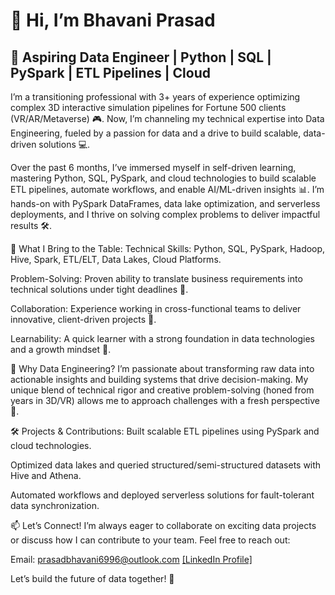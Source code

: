 # 👋 Hi, I’m Bhavani Prasad

## 🚀 Aspiring Data Engineer | Python | SQL | PySpark | ETL Pipelines | Cloud

I’m a transitioning professional with 3+ years of experience optimizing complex 3D interactive simulation pipelines for Fortune 500 clients (VR/AR/Metaverse) 🎮. Now, I’m channeling my technical expertise into Data Engineering, fueled by a passion for data and a drive to build scalable, data-driven solutions 💻.

Over the past 6 months, I’ve immersed myself in self-driven learning, mastering Python, SQL, PySpark, and cloud technologies to build scalable ETL pipelines, automate workflows, and enable AI/ML-driven insights 📊. I’m hands-on with PySpark DataFrames, data lake optimization, and serverless deployments, and I thrive on solving complex problems to deliver impactful results 🛠️.

🔧 What I Bring to the Table:
Technical Skills: Python, SQL, PySpark, Hadoop, Hive, Spark, ETL/ELT, Data Lakes, Cloud Platforms.

Problem-Solving: Proven ability to translate business requirements into technical solutions under tight deadlines 🎯.

Collaboration: Experience working in cross-functional teams to deliver innovative, client-driven projects 🤝.

Learnability: A quick learner with a strong foundation in data technologies and a growth mindset 🌱.

🌟 Why Data Engineering?
I’m passionate about transforming raw data into actionable insights and building systems that drive decision-making. My unique blend of technical rigor and creative problem-solving (honed from years in 3D/VR) allows me to approach challenges with a fresh perspective 🎨.

🛠️ Projects & Contributions:
Built scalable ETL pipelines using PySpark and cloud technologies.

Optimized data lakes and queried structured/semi-structured datasets with Hive and Athena.

Automated workflows and deployed serverless solutions for fault-tolerant data synchronization.

📫 Let’s Connect!
I’m always eager to collaborate on exciting data projects or discuss how I can contribute to your team. Feel free to reach out:

Email: prasadbhavani6996@outlook.com
[[LinkedIn Profile]](https://www.linkedin.com/in/prasadbhavani69/)

Let’s build the future of data together! 🚀
